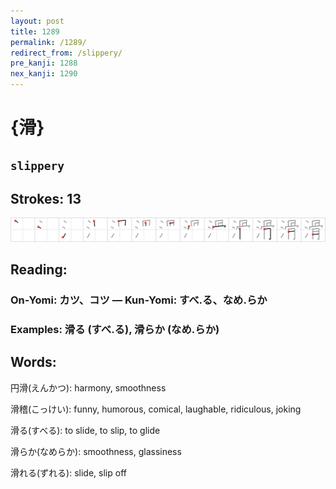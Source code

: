 ```yaml
---
layout: post
title: 1289
permalink: /1289/
redirect_from: /slippery/
pre_kanji: 1288
nex_kanji: 1290
---
```


# {滑}

## `slippery`

## Strokes: 13

<div class="stroke"><img src="../images/E6BB91.png" /></div>

## Reading:

### On-Yomi: カツ、コツ &mdash; Kun-Yomi: すべ.る、なめ.らか

### Examples: 滑る (すべ.る), 滑らか (なめ.らか)

## Words:

円滑(えんかつ): harmony, smoothness

滑稽(こっけい): funny, humorous, comical, laughable, ridiculous, joking

滑る(すべる): to slide, to slip, to glide

滑らか(なめらか): smoothness, glassiness

滑れる(ずれる): slide, slip off
